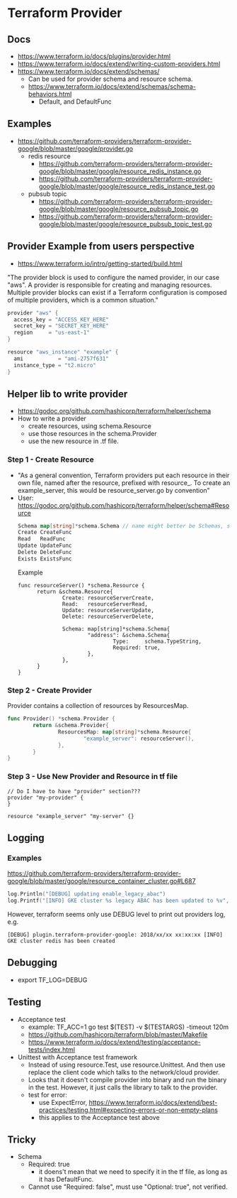 # Terraform Provider

## Docs
* https://www.terraform.io/docs/plugins/provider.html
* https://www.terraform.io/docs/extend/writing-custom-providers.html
* https://www.terraform.io/docs/extend/schemas/
  * Can be used for provider schema and resource schema. 
  * https://www.terraform.io/docs/extend/schemas/schema-behaviors.html
    * Default, and DefaultFunc
## Examples
* https://github.com/terraform-providers/terraform-provider-google/blob/master/google/provider.go
  * redis resource 
    * https://github.com/terraform-providers/terraform-provider-google/blob/master/google/resource_redis_instance.go
    * https://github.com/terraform-providers/terraform-provider-google/blob/master/google/resource_redis_instance_test.go
  * pubsub topic
    * https://github.com/terraform-providers/terraform-provider-google/blob/master/google/resource_pubsub_topic.go
    * https://github.com/terraform-providers/terraform-provider-google/blob/master/google/resource_pubsub_topic_test.go

## Provider Example from users perspective
* https://www.terraform.io/intro/getting-started/build.html

"The provider block is used to configure the named provider, in our case "aws". A provider is responsible for creating and managing resources. Multiple provider blocks can exist if a Terraform configuration is composed of multiple providers, which is a common situation."
```go
provider "aws" {
  access_key = "ACCESS_KEY_HERE"
  secret_key = "SECRET_KEY_HERE"
  region     = "us-east-1"
}

resource "aws_instance" "example" {
  ami           = "ami-2757f631"
  instance_type = "t2.micro"
}
```

## Helper lib to write provider
* https://godoc.org/github.com/hashicorp/terraform/helper/schema
* How to write a provider
  * create resources, using schema.Resource
  * use those resources in the schema.Provider
  * use the new resource in .tf file.

### Step 1 - Create Resource
* "As a general convention, Terraform providers put each resource in their own file, 
named after the resource, prefixed with resource_. To create an example_server, 
this would be resource_server.go by convention"
* User: https://godoc.org/github.com/hashicorp/terraform/helper/schema#Resource
  ```go
  Schema map[string]*schema.Schema // name might better be Schemas, since it is actually a collection of Schemas
  Create CreateFunc
  Read   ReadFunc
  Update UpdateFunc
  Delete DeleteFunc
  Exists ExistsFunc
  ```
  Example
  ```
  func resourceServer() *schema.Resource {
        return &schema.Resource{
                Create: resourceServerCreate,
                Read:   resourceServerRead,
                Update: resourceServerUpdate,
                Delete: resourceServerDelete,

                Schema: map[string]*schema.Schema{
                        "address": &schema.Schema{
                                Type:     schema.TypeString,
                                Required: true,
                        },
                },
        }
  }
  ```

### Step 2 - Create Provider
Provider contains a collection of resources by ResourcesMap.
```go
func Provider() *schema.Provider {
        return &schema.Provider{
                ResourcesMap: map[string]*schema.Resource{
                        "example_server": resourceServer(),
                },
        }
}
```


### Step 3 - Use New Provider and Resource in tf file
```
// Do I have to have "provider" section???
provider "my-provider" {
}

resource "example_server" "my-server" {}
```

## Logging
### Examples
https://github.com/terraform-providers/terraform-provider-google/blob/master/google/resource_container_cluster.go#L687
```go
log.Println("[DEBUG] updating enable_legacy_abac")
log.Printf("[INFO] GKE cluster %s legacy ABAC has been updated to %v", d.Id(), enabled)
```

However, terraform seems only use DEBUG level to print out providers log, e.g.
```
[DEBUG] plugin.terraform-provider-google: 2018/xx/xx xx:xx:xx [INFO] GKE cluster redis has been created
```

## Debugging
* export TF_LOG=DEBUG

## Testing
* Acceptance test
  * example: TF_ACC=1 go test $(TEST) -v $(TESTARGS) -timeout 120m
  * https://github.com/hashicorp/terraform/blob/master/Makefile
  * https://www.terraform.io/docs/extend/testing/acceptance-tests/index.html
* Unittest with Acceptance test framework
  * Instead of using resource.Test, use resource.Unittest. And then use replace the client code which talks to the network/cloud provider. 
  * Looks that it doesn't compile provider into binary and run the binary in the test. However, it just calls the library to talk to the provider.  
  * test for error: 
    * use ExpectError, https://www.terraform.io/docs/extend/best-practices/testing.html#expecting-errors-or-non-empty-plans
    * this applies to the Acceptance test above

## Tricky
* Schema
  * Required: true
    * it doens't mean that we need to specify it in the tf file, as long as it has DefaultFunc.
  * Cannot use "Required: false", must use "Optional: true", not verified.
